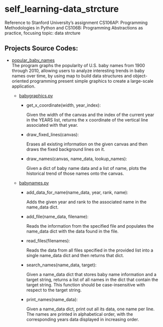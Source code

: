 # self_learning-data_strcture
Reference to Stanford University’s assignment CS106AP: Programming Methodologies in Python and CS106B: Programming Abstractions as practice, focusing topic: data strcture
## Projects Source Codes:
* [popular_baby_names](https://github.com/An022/self_learning-image_processing/edit/main/01_photoshop/stanCodoshop.py)\
  The program graphs the popularity of U.S. baby names from 1900 through 2010, allowing users to analyze interesting trends in baby names over time, by using map to build data structures and object-oriented programming present simple graphics to create a large-scale application.

  * [babygraphics.py](https://github.com/An022/self_learning-data_strcture/blob/main/popular_baby_names/babygraphics.py)
      * get_x_coordinate(width, year_index): 
        
        Given the width of the canvas and the index of the current year in the YEARS list, returns the x coordinate of the vertical line associated with that year.
      * draw_fixed_lines(canvas):
        
        Erases all existing information on the given canvas and then draws the fixed background lines on it.
        
      * draw_names(canvas, name_data, lookup_names):
        
        Given a dict of baby name data and a list of name, plots the historical trend of those names onto the canvas.
  
  * [babynames.py](https://github.com/An022/self_learning-data_strcture/blob/main/popular_baby_names/babynames.py)
      * add_data_for_name(name_data, year, rank, name):
        
        Adds the given year and rank to the associated name in the name_data dict.
      * add_file(name_data, filename):
        
        Reads the information from the specified file and populates the name_data dict with the data found in the file.
      * read_files(filenames): 
        
        Reads the data from all files specified in the provided list into a single name_data dict and then returns that dict.
      * search_names(name_data, target):
        
        Given a name_data dict that stores baby name information and a target string, returns a list of all names in the dict that contain the target string. 
        This function should be case-insensitive with respect to the target string.
      * print_names(name_data):
      
        Given a name_data dict, print out all its data, one name per line.
        The names are printed in alphabetical order, with the corresponding years data displayed in increasing order.


        
        

